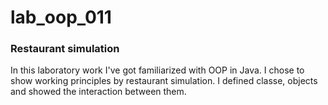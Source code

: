 # lab_oop_011
### Restaurant simulation
In this laboratory work I've got familiarized with OOP in Java. I chose to show working principles by restaurant simulation. I defined classe, objects and showed the interaction between them.
